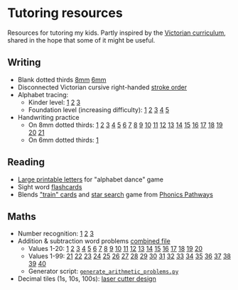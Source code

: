 Tutoring resources
==================

Resources for tutoring my kids. Partly inspired by the [Victorian curriculum](https://victoriancurriculum.vcaa.vic.edu.au/), shared in the hope
that some of it might be useful.

## Writing

  * Blank dotted thirds [8mm](https://github.com/kuperov/vic-school-worksheets/raw/refs/heads/master/writing/dotted_thirds_8mm.pdf) [6mm](https://github.com/kuperov/vic-school-worksheets/raw/refs/heads/master/writing/dotted_thirds_6mm.pdf)
  * Disconnected Victorian cursive right-handed [stroke order](https://github.com/kuperov/vic-school-worksheets/raw/refs/heads/master/writing/alphabet/stroke_order.pdf)
  * Alphabet tracing:
    - Kinder level: [1](https://github.com/kuperov/vic-school-worksheets/raw/refs/heads/master/writing/kinder/alphabet_trace_once.pdf)
    [2](https://github.com/kuperov/vic-school-worksheets/raw/refs/heads/master/writing/kinder/lower_case_letters_trace.pdf)
    [3](https://github.com/kuperov/vic-school-worksheets/raw/refs/heads/master/writing/kinder/alphabet_trace.pdf)
    - Foundation level (increasing difficulty): [1](https://github.com/kuperov/vic-school-worksheets/raw/refs/heads/master/writing/alphabet/alphabet_trace_level_1.pdf)
 [2](https://github.com/kuperov/vic-school-worksheets/raw/refs/heads/master/writing/alphabet/alphabet_trace_level_2.pdf)
 [3](https://github.com/kuperov/vic-school-worksheets/raw/refs/heads/master/writing/alphabet/alphabet_trace_level_3.pdf)
 [4](https://github.com/kuperov/vic-school-worksheets/raw/refs/heads/master/writing/alphabet/alphabet_trace_level_4.pdf)
 [5](https://github.com/kuperov/vic-school-worksheets/raw/refs/heads/master/writing/alphabet/alphabet_trace_level_5.pdf)
  * Handwriting practice
    - On 8mm dotted thirds: [1](https://github.com/kuperov/vic-school-worksheets/raw/refs/heads/master/writing/text/8mm/01_fartnado.pdf)
[2](https://github.com/kuperov/vic-school-worksheets/raw/refs/heads/master/writing/text/8mm/02_booger.pdf)
[3](https://github.com/kuperov/vic-school-worksheets/raw/refs/heads/master/writing/text/8mm/03_sbd.pdf)
[4](https://github.com/kuperov/vic-school-worksheets/raw/refs/heads/master/writing/text/8mm/04_brush.pdf)
[5](https://github.com/kuperov/vic-school-worksheets/raw/refs/heads/master/writing/text/8mm/05_earwax.pdf)
[6](https://github.com/kuperov/vic-school-worksheets/raw/refs/heads/master/writing/text/8mm/06_jabberwocky.pdf)
[7](https://github.com/kuperov/vic-school-worksheets/raw/refs/heads/master/writing/text/8mm/07_pie.pdf)
[8](https://github.com/kuperov/vic-school-worksheets/raw/refs/heads/master/writing/text/8mm/08_frog.pdf)
[9](https://github.com/kuperov/vic-school-worksheets/raw/refs/heads/master/writing/text/8mm/09_green_frog.pdf)
[10](https://github.com/kuperov/vic-school-worksheets/raw/refs/heads/master/writing/text/8mm/10_monkey.pdf)
[11](https://github.com/kuperov/vic-school-worksheets/raw/refs/heads/master/writing/text/8mm/11_tonguetwisters.pdf)
[12](https://github.com/kuperov/vic-school-worksheets/raw/refs/heads/master/writing/text/8mm/12_woodchuck.pdf)
[13](https://github.com/kuperov/vic-school-worksheets/raw/refs/heads/master/writing/text/8mm/13_cat.pdf)
[14](https://github.com/kuperov/vic-school-worksheets/raw/refs/heads/master/writing/text/8mm/14_crocodile.pdf)
[15](https://github.com/kuperov/vic-school-worksheets/raw/refs/heads/master/writing/text/8mm/15_grinch.pdf)
[16](https://github.com/kuperov/vic-school-worksheets/raw/refs/heads/master/writing/text/8mm/16_lakes.pdf)
[17](https://github.com/kuperov/vic-school-worksheets/raw/refs/heads/master/writing/text/8mm/17_silly.pdf)
[18](https://github.com/kuperov/vic-school-worksheets/raw/refs/heads/master/writing/text/8mm/18_tongue.pdf)
[19](https://github.com/kuperov/vic-school-worksheets/raw/refs/heads/master/writing/text/8mm/19_tweetle.pdf)
[20](https://github.com/kuperov/vic-school-worksheets/raw/refs/heads/master/writing/text/8mm/20_voom.pdf)
[21](https://github.com/kuperov/vic-school-worksheets/raw/refs/heads/master/writing/text/8mm/21_greeneggsham.pdf)
    - On 6mm dotted thirds: [1](https://github.com/kuperov/vic-school-worksheets/raw/refs/heads/master/writing/text/6mm/01_wocket.pdf)

## Reading

  * [Large printable letters](https://github.com/kuperov/vic-school-worksheets/raw/refs/heads/master/reading/alphabet_dance.pdf) for "alphabet dance" game
  * Sight word [flashcards](https://github.com/kuperov/vic-school-worksheets/raw/refs/heads/master/reading/sight_words.pdf)
  * Blends ["train" cards](https://github.com/kuperov/vic-school-worksheets/raw/refs/heads/master/reading/train.pdf) and [star search](https://github.com/kuperov/vic-school-worksheets/raw/refs/heads/master/reading/star_search.pdf) game from [Phonics Pathways](https://www.amazon.com.au/Phonics-Pathways-Reading-Perfect-Spelling/dp/1118022432)

## Maths

  * Number recognition: [1](https://github.com/kuperov/vic-school-worksheets/raw/refs/heads/master/maths/numbers/numbers_1.pdf)
  [2](https://github.com/kuperov/vic-school-worksheets/raw/refs/heads/master/maths/numbers/numbers_2.pdf)
  [3](https://github.com/kuperov/vic-school-worksheets/raw/refs/heads/master/maths/numbers/numbers_3.pdf)
  * Addition & subtraction word problems [combined file](https://github.com/kuperov/vic-school-worksheets/raw/refs/heads/master/maths/all_add_sub_word_problems.pdf)
    - Values 1-20: [1](https://github.com/kuperov/vic-school-worksheets/raw/refs/heads/master/maths/add_sub_word_problems_01.pdf)
[2](https://github.com/kuperov/vic-school-worksheets/raw/refs/heads/master/maths/add_sub_word_problems_02.pdf)
[3](https://github.com/kuperov/vic-school-worksheets/raw/refs/heads/master/maths/add_sub_word_problems_03.pdf)
[4](https://github.com/kuperov/vic-school-worksheets/raw/refs/heads/master/maths/add_sub_word_problems_04.pdf)
[5](https://github.com/kuperov/vic-school-worksheets/raw/refs/heads/master/maths/add_sub_word_problems_05.pdf)
[6](https://github.com/kuperov/vic-school-worksheets/raw/refs/heads/master/maths/add_sub_word_problems_06.pdf)
[7](https://github.com/kuperov/vic-school-worksheets/raw/refs/heads/master/maths/add_sub_word_problems_07.pdf)
[8](https://github.com/kuperov/vic-school-worksheets/raw/refs/heads/master/maths/add_sub_word_problems_08.pdf)
[9](https://github.com/kuperov/vic-school-worksheets/raw/refs/heads/master/maths/add_sub_word_problems_09.pdf)
[10](https://github.com/kuperov/vic-school-worksheets/raw/refs/heads/master/maths/add_sub_word_problems_10.pdf)
[11](https://github.com/kuperov/vic-school-worksheets/raw/refs/heads/master/maths/add_sub_word_problems_11.pdf)
[12](https://github.com/kuperov/vic-school-worksheets/raw/refs/heads/master/maths/add_sub_word_problems_12.pdf)
[13](https://github.com/kuperov/vic-school-worksheets/raw/refs/heads/master/maths/add_sub_word_problems_13.pdf)
[14](https://github.com/kuperov/vic-school-worksheets/raw/refs/heads/master/maths/add_sub_word_problems_14.pdf)
[15](https://github.com/kuperov/vic-school-worksheets/raw/refs/heads/master/maths/add_sub_word_problems_15.pdf)
[16](https://github.com/kuperov/vic-school-worksheets/raw/refs/heads/master/maths/add_sub_word_problems_16.pdf)
[17](https://github.com/kuperov/vic-school-worksheets/raw/refs/heads/master/maths/add_sub_word_problems_17.pdf)
[18](https://github.com/kuperov/vic-school-worksheets/raw/refs/heads/master/maths/add_sub_word_problems_18.pdf)
[19](https://github.com/kuperov/vic-school-worksheets/raw/refs/heads/master/maths/add_sub_word_problems_19.pdf)
[20](https://github.com/kuperov/vic-school-worksheets/raw/refs/heads/master/maths/add_sub_word_problems_20.pdf)
    - Values 1-99: [21](https://github.com/kuperov/vic-school-worksheets/raw/refs/heads/master/maths/add_sub_word_problems_21.pdf)
[22](https://github.com/kuperov/vic-school-worksheets/raw/refs/heads/master/maths/add_sub_word_problems_22.pdf)
[23](https://github.com/kuperov/vic-school-worksheets/raw/refs/heads/master/maths/add_sub_word_problems_23.pdf)
[24](https://github.com/kuperov/vic-school-worksheets/raw/refs/heads/master/maths/add_sub_word_problems_24.pdf)
[25](https://github.com/kuperov/vic-school-worksheets/raw/refs/heads/master/maths/add_sub_word_problems_25.pdf)
[26](https://github.com/kuperov/vic-school-worksheets/raw/refs/heads/master/maths/add_sub_word_problems_26.pdf)
[27](https://github.com/kuperov/vic-school-worksheets/raw/refs/heads/master/maths/add_sub_word_problems_27.pdf)
[28](https://github.com/kuperov/vic-school-worksheets/raw/refs/heads/master/maths/add_sub_word_problems_28.pdf)
[29](https://github.com/kuperov/vic-school-worksheets/raw/refs/heads/master/maths/add_sub_word_problems_29.pdf)
[30](https://github.com/kuperov/vic-school-worksheets/raw/refs/heads/master/maths/add_sub_word_problems_30.pdf)
[31](https://github.com/kuperov/vic-school-worksheets/raw/refs/heads/master/maths/add_sub_word_problems_31.pdf)
[32](https://github.com/kuperov/vic-school-worksheets/raw/refs/heads/master/maths/add_sub_word_problems_32.pdf)
[33](https://github.com/kuperov/vic-school-worksheets/raw/refs/heads/master/maths/add_sub_word_problems_33.pdf)
[34](https://github.com/kuperov/vic-school-worksheets/raw/refs/heads/master/maths/add_sub_word_problems_34.pdf)
[35](https://github.com/kuperov/vic-school-worksheets/raw/refs/heads/master/maths/add_sub_word_problems_35.pdf)
[36](https://github.com/kuperov/vic-school-worksheets/raw/refs/heads/master/maths/add_sub_word_problems_36.pdf)
[37](https://github.com/kuperov/vic-school-worksheets/raw/refs/heads/master/maths/add_sub_word_problems_37.pdf)
[38](https://github.com/kuperov/vic-school-worksheets/raw/refs/heads/master/maths/add_sub_word_problems_38.pdf)
[39](https://github.com/kuperov/vic-school-worksheets/raw/refs/heads/master/maths/add_sub_word_problems_39.pdf)
[40](https://github.com/kuperov/vic-school-worksheets/raw/refs/heads/master/maths/add_sub_word_problems_40.pdf)
    - Generator script: [`generate_arithmetic_problems.py`](https://github.com/kuperov/vic-school-worksheets/raw/refs/heads/master/maths/generate_arithmetic_problems.py)
  * Decimal tiles (1s, 10s, 100s): [laser cutter design](https://github.com/kuperov/vic-school-worksheets/raw/refs/heads/master/maths/number_blocks.svg)
